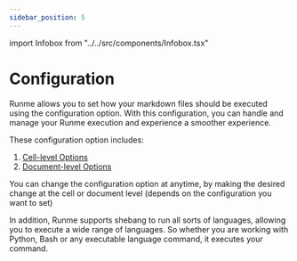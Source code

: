```yaml
---
sidebar_position: 5
---
```


import Infobox from "../../src/components/Infobox.tsx"

# Configuration

Runme  allows you to set how your markdown files should be executed using the configuration option. With this configuration, you can handle and manage your Runme execution and experience a smoother experience. 

These configuration option includes: 

1. [Cell-level Options](../configuration/cell-level)
2. [Document-level Options](../configuration/document-level)

You can change the configuration option at anytime, by making the desired change at the cell or document level (depends on the configuration you want to set)

In addition, Runme supports shebang to run all sorts of languages, allowing you to execute a wide range of languages. So whether you are working with Python, Bash or any executable language command, it executes your command.
